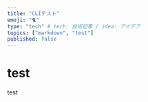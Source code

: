 ```yaml
---
title: "CLIテスト"
emoji: "🐈"
type: "tech" # tech: 技術記事 / idea: アイデア
topics: ["markdown", "test"]
published: false
---
```


# test
test

